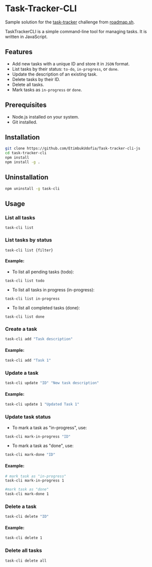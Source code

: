 # Task-Tracker-CLI

Sample solution for the [task-tracker](https://roadmap.sh/projects/task-tracker) challenge from [roadmap.sh](https://roadmap.sh/).

TaskTrackerCLI is a simple command-line tool for managing tasks. It is written in JavaScript.

## Features

- Add new tasks with a unique ID and store it in `JSON` format.
- List tasks by their status: `to-do`, `in-progress`, or `done`.
- Update the description of an existing task.
- Delete tasks by their ID.
- Delete all tasks.
- Mark tasks as `in-progress` or `done`.

## Prerequisites

- Node.js installed on your system.
- Git installed.

## Installation

```bash
git clone https://github.com/EtimbukUdofia/Task-tracker-cli-js
cd task-tracker-cli
npm install
npm install -g .
```

## Uninstallation
```bash
npm uninstall -g task-cli
```

## Usage

### List all tasks

```
task-cli list
```

### List tasks by status
```
task-cli list {filter}
```

#### Example:

- To list all pending tasks (todo):
```
task-cli list todo
```

- To list all tasks in progress (in-progress):
```
task-cli list in-progress
```

- To list all completed tasks (done):
```
task-cli list done
```

### Create a task

```bash
task-cli add "Task description"
```
#### Example:

```bash
task-cli add "Task 1"
```


### Update a task

```bash
task-cli update "ID" "New task description"
```
#### Example:

```bash
task-cli update 1 "Updated Task 1"
```

### Update task status
- To mark a task as "in-progress", use:

```bash
task-cli mark-in-progress "ID"
```

- To mark a task as "done", use:
```bash
task-cli mark-done "ID"
```

#### Example:
```bash
# mark task as "in-progress"
task-cli mark-in-progress 1

#mark task as "done"
task-cli mark-done 1
```

### Delete a task

```bash
task-cli delete "ID"
```
#### Example:
```bash
task-cli delete 1
```

### Delete all tasks
```bash
task-cli delete all
```